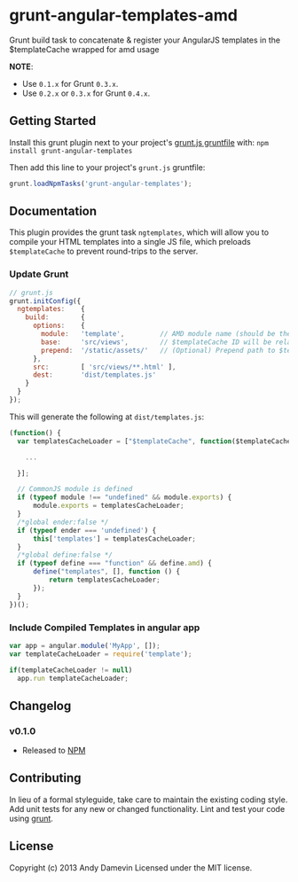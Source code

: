 # grunt-angular-templates-amd 

Grunt build task to concatenate & register your AngularJS templates in the $templateCache wrapped for amd usage

**NOTE**:

- Use `0.1.x` for Grunt `0.3.x`.
- Use `0.2.x` or `0.3.x` for Grunt `0.4.x`.


## Getting Started
Install this grunt plugin next to your project's [grunt.js gruntfile][getting_started] with: `npm install grunt-angular-templates`

Then add this line to your project's `grunt.js` gruntfile:

```javascript
grunt.loadNpmTasks('grunt-angular-templates');
```

[grunt]: http://gruntjs.com/
[getting_started]: https://github.com/gruntjs/grunt/blob/master/docs/getting_started.md


## Documentation

This plugin provides the grunt task `ngtemplates`, which will allow you to compile your HTML templates into a single JS file,
which preloads `$templateCache` to prevent round-trips to the server.

### Update Grunt

```js
// grunt.js
grunt.initConfig({
  ngtemplates:    {
    build:        {
      options:    {
        module:   'template',         // AMD module name (should be the filename)
        base:     'src/views',        // $templateCache ID will be relative to this folder
        prepend:  '/static/assets/'   // (Optional) Prepend path to $templateCache ID
      },
      src:        [ 'src/views/**.html' ],
      dest:       'dist/templates.js'
    }
  }
});
```

This will generate the following at `dist/templates.js`:

```js
(function() {
  var templatesCacheLoader = ["$templateCache", function($templateCache) {

    ...

  }];

  // CommonJS module is defined
  if (typeof module !== "undefined" && module.exports) {
      module.exports = templatesCacheLoader;
  }
  /*global ender:false */
  if (typeof ender === 'undefined') {
      this['templates'] = templatesCacheLoader;
  }
  /*global define:false */
  if (typeof define === "function" && define.amd) {
      define("templates", [], function () {
          return templatesCacheLoader;
      });
  }
})();
```

### Include Compiled Templates in angular app


```javascript
var app = angular.module('MyApp', []);
var templateCacheLoader = require('template');

if(templateCacheLoader != null)
  app.run templateCacheLoader;
```



## Changelog



### v0.1.0

- Released to [NPM](https://npmjs.org/package/grunt-angular-templates-amd)

## Contributing
In lieu of a formal styleguide, take care to maintain the existing coding style. Add unit tests for any new or changed functionality. Lint and test your code using [grunt][grunt].


## License

Copyright (c) 2013 Andy Damevin
Licensed under the MIT license.
